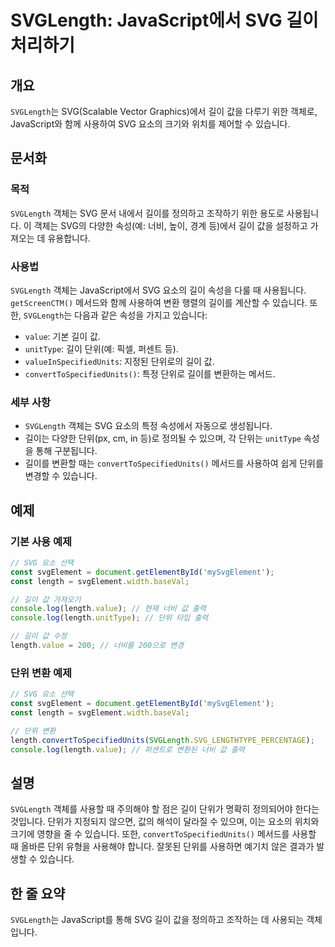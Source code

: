 <!--
Meta Description: # SVGLength: JavaScript에서 SVG 길이 처리하기 ## 개요 `SVGLength`는 SVG(Scalable Vector Graphics)에서 길이 값을 다루기 위한 객체로, JavaScript와 함께 사용하여 SVG 요소의 크기와 위치를 제어할 수 있...
Meta Keywords: svglength, svg, length, 있습니다, 요소의
-->

# SVGLength: JavaScript에서 SVG 길이 처리하기

## 개요
`SVGLength`는 SVG(Scalable Vector Graphics)에서 길이 값을 다루기 위한 객체로, JavaScript와 함께 사용하여 SVG 요소의 크기와 위치를 제어할 수 있습니다.

## 문서화
### 목적
`SVGLength` 객체는 SVG 문서 내에서 길이를 정의하고 조작하기 위한 용도로 사용됩니다. 이 객체는 SVG의 다양한 속성(예: 너비, 높이, 경계 등)에서 길이 값을 설정하고 가져오는 데 유용합니다.

### 사용법
`SVGLength` 객체는 JavaScript에서 SVG 요소의 길이 속성을 다룰 때 사용됩니다. `getScreenCTM()` 메서드와 함께 사용하여 변환 행렬의 길이를 계산할 수 있습니다. 또한, `SVGLength`는 다음과 같은 속성을 가지고 있습니다:
- `value`: 기본 길이 값.
- `unitType`: 길이 단위(예: 픽셀, 퍼센트 등).
- `valueInSpecifiedUnits`: 지정된 단위로의 길이 값.
- `convertToSpecifiedUnits()`: 특정 단위로 길이를 변환하는 메서드.

### 세부 사항
- `SVGLength` 객체는 SVG 요소의 특정 속성에서 자동으로 생성됩니다.
- 길이는 다양한 단위(px, cm, in 등)로 정의될 수 있으며, 각 단위는 `unitType` 속성을 통해 구분됩니다.
- 길이를 변환할 때는 `convertToSpecifiedUnits()` 메서드를 사용하여 쉽게 단위를 변경할 수 있습니다.

## 예제
### 기본 사용 예제
```javascript
// SVG 요소 선택
const svgElement = document.getElementById('mySvgElement');
const length = svgElement.width.baseVal;

// 길이 값 가져오기
console.log(length.value); // 현재 너비 값 출력
console.log(length.unitType); // 단위 타입 출력

// 길이 값 수정
length.value = 200; // 너비를 200으로 변경
```

### 단위 변환 예제
```javascript
// SVG 요소 선택
const svgElement = document.getElementById('mySvgElement');
const length = svgElement.width.baseVal;

// 단위 변환
length.convertToSpecifiedUnits(SVGLength.SVG_LENGTHTYPE_PERCENTAGE);
console.log(length.value); // 퍼센트로 변환된 너비 값 출력
```

## 설명
`SVGLength` 객체를 사용할 때 주의해야 할 점은 길이 단위가 명확히 정의되어야 한다는 것입니다. 단위가 지정되지 않으면, 값의 해석이 달라질 수 있으며, 이는 요소의 위치와 크기에 영향을 줄 수 있습니다. 또한, `convertToSpecifiedUnits()` 메서드를 사용할 때 올바른 단위 유형을 사용해야 합니다. 잘못된 단위를 사용하면 예기치 않은 결과가 발생할 수 있습니다.

## 한 줄 요약
`SVGLength`는 JavaScript를 통해 SVG 길이 값을 정의하고 조작하는 데 사용되는 객체입니다.
